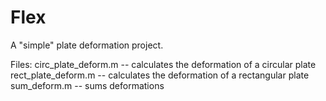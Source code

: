 # Flex

A "simple" plate deformation project.

Files:
circ_plate_deform.m -- calculates the deformation of a circular plate
rect_plate_deform.m -- calculates the deformation of a rectangular plate
sum_deform.m -- sums deformations
